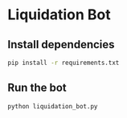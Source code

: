 # Liquidation Bot

## Install dependencies

```sh
pip install -r requirements.txt
```

## Run the bot

```sh
python liquidation_bot.py
```
